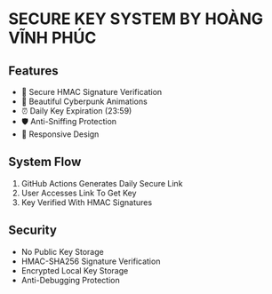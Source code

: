 # SECURE KEY SYSTEM BY HOÀNG VĨNH PHÚC

## Features
- 🔐 Secure HMAC Signature Verification
- 🎨 Beautiful Cyberpunk Animations
- ⏰ Daily Key Expiration (23:59)
- 🛡️ Anti-Sniffing Protection
- 📱 Responsive Design

## System Flow
1. GitHub Actions Generates Daily Secure Link
2. User Accesses Link To Get Key
3. Key Verified With HMAC Signatures

## Security
- No Public Key Storage
- HMAC-SHA256 Signature Verification
- Encrypted Local Key Storage
- Anti-Debugging Protection
